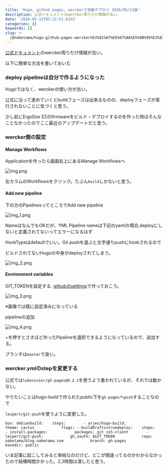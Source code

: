 ```yaml
---
title: 'Hugo, github pages, werckerで自動デプロイ 2016/05/12版'
description: 公式ドキュメントのwercker周りだけ情報が古い。
date: '2016-05-12T03:32:51.635Z'
categories: []
keywords: []
slug: >-
  /@nabetama/hugo-github-pages-wercker%E3%81%A7%E8%87%AA%E5%8B%95%E3%83%87%E3%83%97%E3%83%AD%E3%82%A4-2016-05-12%E7%89%88-47a2b8b47661
---
```


[公式ドキュメント](https://gohugo.io/tutorials/automated-deployments/)のwercker周りだけ情報が古い。

以下に簡単な方法を書いておいた

### deploy pipelineは自分で作るようになった

Hugoではなく、werckerの使い方が古い。

公式に沿って進めていくとbuildフェーズは出来るものの、deployフェーズが実行されないことに気づくと思う。

少し前にErgoDox EZのfirmwareをビルド・デプロイするのを作った時はそんなことなかったのでここ最近のアップデートだと思う。

### wercker側の設定

#### Manage Workflows

Applicationを作ったら画面右上にあるManage Workflowsへ

![img.png](img.png)

左カラムのWorkflowsをクリック。たぶん`build`しかないと思う。

#### Add new pipeline

下の方のPipelinesってところでAdd new pipeline

![img_1.png](img_1.png)

NameはなんでもOKだが、YML Pipeline nameは下記のyamlの場合,deployにしないと定義されてないってエラーになるはず

HookTypeはdefaultでいい。Git pushを選ぶと文字通りpushにhookされるので

ビルドされてないHugoの中身がdeployされてしまう。

![img_2.png](img_2.png)

#### Environment variables

GIT\_TOKENを設定する. [githubのsettings](https://github.com/settings/tokens)で作っておこう。

![img_3.png](img_3.png)

※画像では既に設定済みになっている

pipelineの追加

![img_4.png](img_4.png)

+を押すとさきほど作ったPipelineを選択できるようになっているので、追加する。

ブランチは`master`で良い。

### wercker.ymlのstepを変更する

公式では`lukevivier/gh-pages@0.2.1`を使うよう書かれているが、それでは動かない。

やりたいことはhugo-buildで作られたpublic下を`gh-pages`へ`push`することなので

`leipert/git-push`を使うように変更した。

```
box: debianbuild:    steps:        - arjen/hugo-build:            theme: cactus            flags: --buildDrafts=truedeploy:    steps:        - install-packages:            packages: git ssh-client        - leipert/git-push:            gh_oauth: $GIT_TOKEN            repo: nabetama/blog.nabetama.com            branch: gh-pages            basedir: public
```

いま記事に起こしてみると単純なのだけど、どこが間違ってるのかわからなかったので結構時間かかった。2,3時間は潰したと思う。